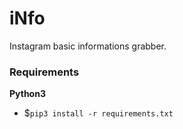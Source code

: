 # iNfo
Instagram basic informations grabber.

### Requirements
**Python3**
- $```pip3 install -r requirements.txt```

